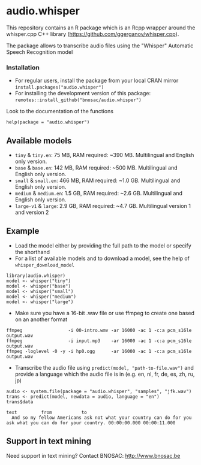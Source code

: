 # audio.whisper

This repository contains an R package which is an Rcpp wrapper around the whisper.cpp C++ library (https://github.com/ggerganov/whisper.cpp).

The package allows to transcribe audio files using the "Whisper" Automatic Speech Recognition model

### Installation

- For regular users, install the package from your local CRAN mirror `install.packages("audio.whisper")`
- For installing the development version of this package: `remotes::install_github("bnosac/audio.whisper")`

Look to the documentation of the functions

```
help(package = "audio.whisper")
```

## Available models

- `tiny` & `tiny.en`: 75 MB, RAM required: ~390 MB. Multilingual and English only version.
- `base` & `base.en`: 142 MB, RAM required: ~500 MB. Multilingual and English only version.
- `small` & `small.en`: 466 MB, RAM required: ~1.0 GB. Multilingual and English only version.
- `medium` & `medium.en`: 1.5 GB, RAM required: ~2.6 GB. Multilingual and English only version.
- `large-v1` & `large`: 2.9 GB, RAM required: ~4.7 GB. Multilingual version 1 and version 2

## Example

- Load the model either by providing the full path to the model or specify the shorthand
- For a list of available models and to download a model, see the help of `whisper_download_model`

```
library(audio.whisper)
model <- whisper("tiny")
model <- whisper("base")
model <- whisper("small")
model <- whisper("medium")
model <- whisper("large")
```

- Make sure you have a 16-bit .wav file or use ffmpeg to create one based on an another format

```
ffmpeg                 -i 00-intro.wmv -ar 16000 -ac 1 -c:a pcm_s16le output.wav
ffmpeg                 -i input.mp3    -ar 16000 -ac 1 -c:a pcm_s16le output.wav
ffmpeg -loglevel -0 -y -i hp0.ogg      -ar 16000 -ac 1 -c:a pcm_s16le output.wav
```

- Transcribe the audio file using `predict(model, "path-to-file.wav")` and provide a language which the audio file is in (e.g. en, nl, fr, de, es, zh, ru, jp)

```
audio <- system.file(package = "audio.whisper", "samples", "jfk.wav")
trans <- predict(model, newdata = audio, language = "en")
trans$data
                                                                                                       text         from           to
  And so my fellow Americans ask not what your country can do for you ask what you can do for your country. 00:00:00.000 00:00:11.000
```

## Support in text mining

Need support in text mining?
Contact BNOSAC: http://www.bnosac.be

